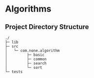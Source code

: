 # Algorithms

## Project Directory Structure

    ./
    ├─ lib
    ├─ src
    │   └─ com.none.algorithm
    │         ├─ basic
    │         ├─ common
    │         ├─ search
    │         └─ sort
    └─ tests
